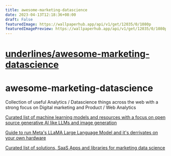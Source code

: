 ```yaml
---
title: awesome-marketing-datascience
date: 2023-04-13T12:18:36+08:00
draft: False
featuredImage: https://wallpaperhub.app/api/v1/get/12035/0/1080p
featuredImagePreview: https://wallpaperhub.app/api/v1/get/12035/0/1080p
---
```


# [underlines/awesome-marketing-datascience](https://github.com/underlines/awesome-marketing-datascience)

# awesome-marketing-datascience
Collection of useful Analytics / Datascience things across the web with a strong focus on Digital marketing and Product / Web Analytics


[Curated list of machine learning models and resources with a focus on open source generative AI like LLMs and image generation](awesome-ai.md)

[Guide to run Meta's LLaMA Large Language Model and it's derrivates on your own hardware](llama.md)

[Curated list of solutions, SaaS Apps and libraries for marketing data science](marketing-data-science.md)
